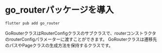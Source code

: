 # go_routerパッケージを導入
```sh
flutter pub add go_router
```
GoRouterクラスはRouterConfigクラスのサブクラスで、routerコンストラクタのrouterConfigパラメーターに渡すことができます。
GoRouterクラスは遷移先のパスやPageクラスの生成方法を保持するクラスです。
